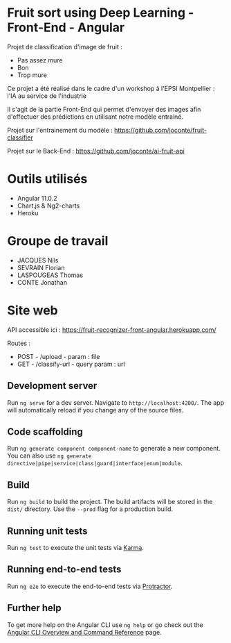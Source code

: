 # Fruit sort using Deep Learning - Front-End - Angular
Projet de classification d'image de fruit : 
- Pas assez mure
- Bon
- Trop mure

Ce projet a été réalisé dans le cadre d'un workshop à l'EPSI Montpellier : l'IA au service de l'industrie

Il s'agit de la partie Front-End qui permet d'envoyer des images afin d'effectuer des prédictions en utilisant notre modèle entrainé.

Projet sur l'entrainement du modèle : https://github.com/joconte/fruit-classifier

Projet sur le Back-End : https://github.com/joconte/ai-fruit-api

# Outils utilisés
- Angular 11.0.2
- Chart.js & Ng2-charts
- Heroku

# Groupe de travail
- JACQUES Nils
- SEVRAIN Florian
- LASPOUGEAS Thomas
- CONTE Jonathan

# Site web
API accessible ici : https://fruit-recognizer-front-angular.herokuapp.com/

Routes : 
- POST - /upload - param : file
- GET - /classify-url - query param : url


## Development server

Run `ng serve` for a dev server. Navigate to `http://localhost:4200/`. The app will automatically reload if you change any of the source files.

## Code scaffolding

Run `ng generate component component-name` to generate a new component. You can also use `ng generate directive|pipe|service|class|guard|interface|enum|module`.

## Build

Run `ng build` to build the project. The build artifacts will be stored in the `dist/` directory. Use the `--prod` flag for a production build.

## Running unit tests

Run `ng test` to execute the unit tests via [Karma](https://karma-runner.github.io).

## Running end-to-end tests

Run `ng e2e` to execute the end-to-end tests via [Protractor](http://www.protractortest.org/).

## Further help

To get more help on the Angular CLI use `ng help` or go check out the [Angular CLI Overview and Command Reference](https://angular.io/cli) page.
